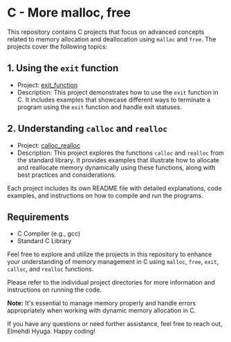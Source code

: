 # C - More malloc, free

This repository contains C projects that focus on advanced concepts related to memory allocation and deallocation using `malloc` and `free`. The projects cover the following topics:

## 1. Using the `exit` function
- Project: [exit_function](./exit_function)
- Description: This project demonstrates how to use the `exit` function in C. It includes examples that showcase different ways to terminate a program using the `exit` function and handle exit statuses.

## 2. Understanding `calloc` and `realloc`
- Project: [calloc_realloc](./calloc_realloc)
- Description: This project explores the functions `calloc` and `realloc` from the standard library. It provides examples that illustrate how to allocate and reallocate memory dynamically using these functions, along with best practices and considerations.

Each project includes its own README file with detailed explanations, code examples, and instructions on how to compile and run the programs.

## Requirements
- C Compiler (e.g., gcc)
- Standard C Library

Feel free to explore and utilize the projects in this repository to enhance your understanding of memory management in C using `malloc`, `free`, `exit`, `calloc`, and `realloc` functions.

Please refer to the individual project directories for more information and instructions on running the code.

**Note:** It's essential to manage memory properly and handle errors appropriately when working with dynamic memory allocation in C.

If you have any questions or need further assistance, feel free to reach out, Elmehdi Hyuga. Happy coding!
